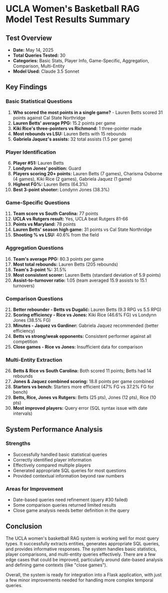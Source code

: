 # UCLA Women's Basketball RAG Model Test Results Summary

## Test Overview
- **Date:** May 14, 2025
- **Total Queries Tested:** 30
- **Categories:** Basic Stats, Player Info, Game-Specific, Aggregation, Comparison, Multi-Entity
- **Model Used:** Claude 3.5 Sonnet

## Key Findings

### Basic Statistical Questions
1. **Who scored the most points in a single game?** - Lauren Betts scored 31 points against Cal State Northridge
2. **Lauren Betts' average PPG:** 15.2 points per game
3. **Kiki Rice's three-pointers vs Richmond:** 1 three-pointer made
4. **Most rebounds vs LSU:** Lauren Betts with 15 rebounds
5. **Gabriela Jaquez's assists:** 32 total assists (1.5 per game)

### Player Identification
6. **Player #51:** Lauren Betts
7. **Londynn Jones' position:** Guard
8. **Players scoring 20+ points:** Lauren Betts (7 games), Charisma Osborne (4 games), Kiki Rice (2 games), Gabriela Jaquez (1 game)
9. **Highest FG%:** Lauren Betts (64.3%)
10. **Best 3-point shooter:** Londynn Jones (38.3%)

### Game-Specific Questions
11. **Team score vs South Carolina:** 77 points
12. **UCLA vs Rutgers result:** Yes, UCLA beat Rutgers 81-66
13. **Points vs Maryland:** 78 points
14. **Lauren Betts' season high game:** 31 points vs Cal State Northridge
15. **Shooting % vs LSU:** 40.6% from the field

### Aggregation Questions
16. **Team's average PPG:** 80.3 points per game
17. **Most total rebounds:** Lauren Betts (205 rebounds)
18. **Team's 3-point %:** 31.5%
19. **Most consistent scorer:** Lauren Betts (standard deviation of 5.9 points)
20. **Assist-to-turnover ratio:** 1.05 (team averaged 15.9 assists to 15.1 turnovers)

### Comparison Questions
21. **Better rebounder - Betts vs Dugalić:** Lauren Betts (9.3 RPG vs 5.5 RPG)
22. **Scoring efficiency - Rice vs Jones:** Kiki Rice (46.6% FG) vs Londynn Jones (38.5% FG)
23. **Minutes - Jaquez vs Gardiner:** Gabriela Jaquez recommended (better efficiency)
24. **Betts vs strong/weak opponents:** Consistent performer against all competition
25. **Close games - Rice vs Jones:** Insufficient data for comparison

### Multi-Entity Extraction
26. **Betts & Rice vs South Carolina:** Both scored 11 points; Betts had 14 rebounds
27. **Jones & Jaquez combined scoring:** 18.8 points per game combined
28. **Starters vs bench:** Starters more efficient (47% FG vs 37.2% FG for bench)
29. **Betts, Rice, Jones vs Rutgers:** Betts (25 pts), Jones (12 pts), Rice (10 pts)
30. **Most improved players:** Query error (SQL syntax issue with date intervals)

## System Performance Analysis

### Strengths
- Successfully handled basic statistical queries
- Correctly identified player information
- Effectively compared multiple players
- Generated appropriate SQL queries for most questions
- Provided contextual information beyond raw numbers

### Areas for Improvement
- Date-based queries need refinement (query #30 failed)
- Some comparison queries returned limited results
- Close game analysis needs better definition in the query

## Conclusion
The UCLA women's basketball RAG system is working well for most query types. It successfully extracts entities, generates appropriate SQL queries, and provides informative responses. The system handles basic statistics, player comparisons, and multi-entity queries effectively. There are a few edge cases that could be improved, particularly around date-based analysis and defining game contexts (like "close games").

Overall, the system is ready for integration into a Flask application, with just a few minor improvements needed for handling more complex temporal queries.
